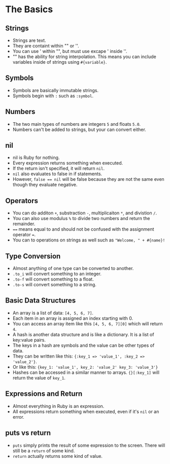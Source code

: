 # The Basics

## Strings
* Strings are text.
* They are containt within "" or ''.
* You can use ' within "", but must use excape \' inside ''.
* "" has the ability for string interpolation.  This means you can include variables inside of strings using `#{variable}`.

## Symbols
* Symbols are basically immutable strings.
* Symbols begin with `:` such as `:symbol`.

## Numbers
* The two main types of numbers are integers `5` and floats `5.0`.
* Numbers can't be added to strings, but your can convert either.

## nil
* nil is Ruby for nothing.
* Every expression returns something when executed.
* If the return isn't specified, it will return `nil`.
* `nil` also evaluates to false in if statements.
* However, `false == nil` will be false because they are not the same even though they evaluate negative.

## Operators
* You can do additon `+`, substraction `-`, multiplicaiton `*`, and divistion `/`.
* You can also use modulus `%` to divide two numbers and return the remainder.
* `==` means equal to and should not be confused with the assignment operator `=`.
* You can to operations on strings as well such as `"Welcome, " + #{name}!`

## Type Conversion
* Almost anything of one type can be converted to another.
* `.to_i` will convert something to an integer.
* `.to-f` will convert something to a float.
* `.to-s` will convert something to a string.

## Basic Data Structures
* An array is a list of data: `[4, 5, 6, 7]`.
* Each item in an array is assigned an index starting with 0.
* You can access an array item like this `[4, 5, 6, 7][0]` which will return `4`.
* A hash is another data structure and is like a dictionary.  It is a list of key:value pairs.
* The keys in a hash are symbols and the value can be other types of data.
* They can be written like this: `{:key_1 => 'value_1', :key_2 => 'value_2'}`.
* Or like this:
``
    {key_1: 'value_1',
     key_2: 'value_2'
     key_3: 'value_3'}
``
* Hashes can be accessed in a similar manner to arrays.  `{}[:key_1]` will return the value of `key_1`.

## Expressions and Return
* Almost everything in Ruby is an expression.
* All expressions return something when executed, even if it's `nil` or an error.

## puts vs return
* `puts` simply prints the result of some expression to the screen.  There will still be a `return` of some kind.
* `return` actually returns some kind of value.